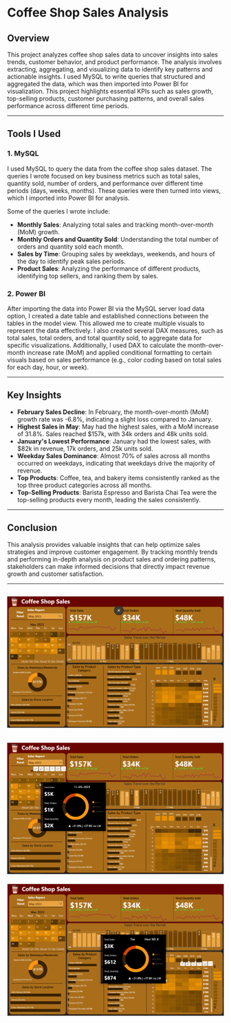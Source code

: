 # Coffee Shop Sales Analysis



## Overview

This project analyzes coffee shop sales data to uncover insights into sales trends, customer behavior, and product performance. The analysis involves extracting, aggregating, and visualizing data to identify key patterns and actionable insights. I used MySQL to write queries that structured and aggregated the data, which was then imported into Power BI for visualization. This project highlights essential KPIs such as sales growth, top-selling products, customer purchasing patterns, and overall sales performance across different time periods.

---

## Tools I Used

### 1. MySQL
I used MySQL to query the data from the coffee shop sales dataset. The queries I wrote focused on key business metrics such as total sales, quantity sold, number of orders, and performance over different time periods (days, weeks, months). These queries were then turned into views, which I imported into Power BI for analysis.

Some of the queries I wrote include:
- **Monthly Sales**: Analyzing total sales and tracking month-over-month (MoM) growth.
- **Monthly Orders and Quantity Sold**: Understanding the total number of orders and quantity sold each month.
- **Sales by Time**: Grouping sales by weekdays, weekends, and hours of the day to identify peak sales periods.
- **Product Sales**: Analyzing the performance of different products, identifying top sellers, and ranking them by sales.

### 2. Power BI
After importing the data into Power BI via the MySQL server load data option, I created a date table and established connections between the tables in the model view. This allowed me to create multiple visuals to represent the data effectively. I also created several DAX measures, such as total sales, total orders, and total quantity sold, to aggregate data for specific visualizations. Additionally, I used DAX to calculate the month-over-month increase rate (MoM) and applied conditional formatting to certain visuals based on sales performance (e.g., color coding based on total sales for each day, hour, or week).

---

## Key Insights

- **February Sales Decline**: In February, the month-over-month (MoM) growth rate was -6.8%, indicating a slight loss compared to January.
- **Highest Sales in May**: May had the highest sales, with a MoM increase of 31.8%. Sales reached $157k, with 34k orders and 48k units sold.
- **January's Lowest Performance**: January had the lowest sales, with $82k in revenue, 17k orders, and 25k units sold.
- **Weekday Sales Dominance**: Almost 70% of sales across all months occurred on weekdays, indicating that weekdays drive the majority of revenue.
- **Top Products**: Coffee, tea, and bakery items consistently ranked as the top three product categories across all months.
- **Top-Selling Products**: Barista Espresso and Barista Chai Tea were the top-selling products every month, leading the sales consistently.

---

## Conclusion

This analysis provides valuable insights that can help optimize sales strategies and improve customer engagement. By tracking monthly trends and performing in-depth analysis on product sales and ordering patterns, stakeholders can make informed decisions that directly impact revenue growth and customer satisfaction.

---

![Final Dashboard](media/Home.png)
---
![Tooltips for daily sales](media/Tooltip%201.png)
---
![Tooltips for weekly/hourly sales](media/Tooltip%202.png)

